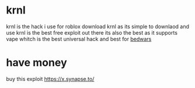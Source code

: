 # krnl
krnl is the hack i use for roblox 
download krnl as its simple to downlaod and use
krnl is the best free exploit out there
its also the best as it supports vape whitch is the best universal hack and best for [bedwars](https://www.roblox.com/games/6872265039?privateServerLinkCode=91521036746661581912682926632272)
# have money
buy this exploit https://x.synapse.to/
